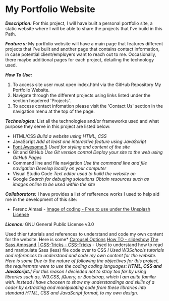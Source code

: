 # My Portfolio Website

***Description:***
For this project, I will have built a personal portfolio site, a static website where I will be able to share the projects that I've build in this Path. 

***Feature      s:***
My portfolio website will have a main page that features different projects that I’ve built and another page that contains contact information, in case potential client/employers want to reach out to me. Occasionally, there maybe additional pages for each project, detailing the technology used.

***How To Use:***
1. To access site user must open index.html via the GitHub Repository My Portfolio Website. 
2. Navigate through the different projects using links listed under the section headered 'Projects'.
3. To access contact infomation please visit the 'Contact Us' section in the navigation menu at the top of the page.

***Technologies:***
List all the technologies and/or frameworks used and what purpose they serve in this project are listed below:
  - HTML/CSS
    *Build a website using HTML, CSS*
  - JavaScript
    *Add at least one interactive feature using JavaScript*
  - [Font Awesome 5](https://fontawesome.com/)
    *Used for styling and content of the site*
  - Git and GitHub
    *Use Git version control*
    *Deploy your site to the web using GitHub Pages*
  - Command line and file navigation
    *Use the command line and file navigation*
    *Develop locally on your computer*
  - Visual Studio Code
    *Text editor used to build the website on*
  - Google
     *Search for debuging soloutions*
     *Obtain resources such as images online to be used within the site*

***Collaborators:***
  I have provides a list of refference works I used to help aid me in the development of this site:
  - Ferenc Almasi - [Image of coding - Free to use under the Unsplash License](https://images.unsplash.com/photo-1593720213428-28a5b9e94613?ixlib=rb-4.0.3&ixid=MnwxMjA3fDB8MHxwaG90by1wYWdlfHx8fGVufDB8fHx8&auto=format&fit=crop&w=870&q=80)

***Licence:***
GNU General Public License v3.0	

Used thier tutorials and references to understand and code my own content for the website. Here is some* 
    [Carousel Options](https://www.w3schools.com/bootstrap/tryit.asp?filename=trybs_ref_js_carousel_pause_data&stacked=h)
    [How TO - slideshow](https://www.w3schools.com/howto/howto_js_slideshow.asp#gsc.tab=0&gsc.q=how%20to%20pause%20a%20transition)
    [The Sass Ampsand | CSS-Tricks - CSS-Tricks](https://css-tricks.com/the-sass-ampersand/#:~:text=Nesting%20without%20the%20%26%20is%20shorthand,look%20at%20some%20more%20examples.) - Used to understand how to read and manipulate Sass (less) file code over to CSS
    *I Used W3Schools tutorials and references to understand and code my own content for the website. Here is some* 
    *Due to the nature of following the objectives for this project, the requiremnts were to use the coding coding languages:* ***HTML, CSS and JavaScript.***/
    *For this reason I decieded not to stray too far by using libraries such as, W3.CSS, jQuery, or Bootstrap, which I am quite familer with. Instead I have choosen to show my understandings and skills of a coder by extracting and manipulating code from these libraries into standard HTML, CSS and JavaScript format, to my own design.*

